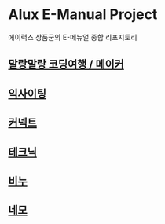 # Alux E-Manual Project

에이럭스 상품군의 E-메뉴얼 종합 리포지토리

## [말랑말랑 코딩여행 / 메이커](https://proboedu.github.io/말랑말랑코딩여행/index.html)

## [익사이팅](https://proboedu.github.io/익사이팅/index.html)

## [커넥트](https://proboedu.github.io/커넥트/index.html)

## [테크닉](https://proboedu.github.io/테크닉/index.html)

## [비누](https://proboedu.github.io/비누/index.html)

## [네모](https://proboedu.github.io/네모/index.html)
